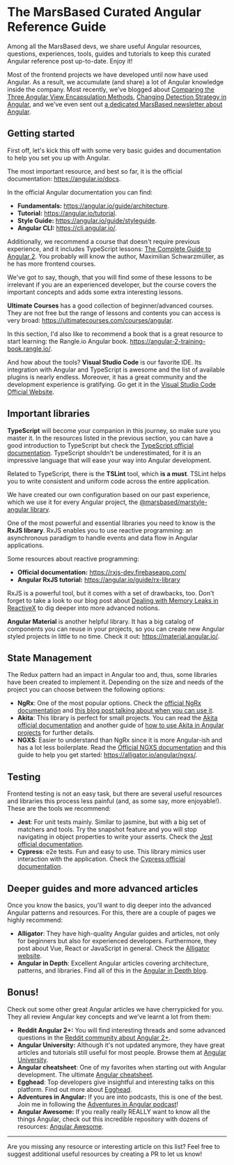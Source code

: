 # The MarsBased Curated Angular Reference Guide

Among all the MarsBased devs, we share useful Angular resources, questions, experiences, tools, guides and tutorials to keep this curated Angular reference post up-to-date. Enjoy it!

Most of the frontend projects we have developed until now have used Angular. As a result, we accumulate (and share) a lot of Angular knowledge inside the company. Most recently, we've blogged about <a href="https://marsbased.com/blog/2019/06/17/angular-view-encapsulation/" title="Comparing the Three Angular View Encapsulation Methods" target="_blank">Comparing the Three Angular View Encapsulation Methods</a>, <a href="https://marsbased.com/blog/2019/05/13/change-detection-strategy-angular/" title="Changing Detection Strategy in Angular" target="_blank">Changing Detection Strategy in Angular</a>, and we've even sent out <a href="https://mailchi.mp/1eb143713cff/welcome-to-the-marsbased-newsletter-2415953" title="MarsBased newsletter" target="_blank">a dedicated MarsBased newsletter about Angular</a>.

## Getting started

First off, let's kick this off with some very basic guides and documentation to help you set you up with Angular.

The most important resource, and best so far, it is the official documentation: <a href="https://angular.io/docs" title="Official Angular Documentation" target="_blank">https://angular.io/docs</a>.

In the official Angular documentation you can find:

* __Fundamentals:__ <a href="https://angular.io/guide/architecture" title="Official Angular Documentation" target="_blank">https://angular.io/guide/architecture</a>.
* __Tutorial:__ <a href="https://angular.io/tutorial" title="Official Angular Documentation" target="_blank">https://angular.io/tutorial</a>.
* __Style Guide:__ <a href="https://angular.io/guide/styleguide" title="Official Angular Documentation" target="_blank">https://angular.io/guide/styleguide</a>.
* __Angular CLI:__ <a href="https://cli.angular.io/" title="Official Angular Documentation" target="_blank">https://cli.angular.io/</a>.

Additionally, we recommend a course that doesn't require previous experience, and it includes TypeScript lessons: <a href="https://www.udemy.com/the-complete-guide-to-angular-2/" title="The Complete Guide to Angular 2" target="_blank">The Complete Guide to Angular 2</a>. You probably will know the author, Maximilian Schwarzmüller, as he has more frontend courses.

We've got to say, though, that you will find some of these lessons to be irrelevant if you are an experienced developer, but the course covers the important concepts and adds some extra interesting lessons.

__Ultimate Courses__ has a good collection of beginner/advanced courses. They are not free but the range of lessons and contents you can access is very broad: <a href="https://ultimatecourses.com/courses/angular" title="Ultimate Courses Angular" target="_blank">https://ultimatecourses.com/courses/angular</a>.

In this section, I'd also like to recommend a book that is a great resource to start learning: the Rangle.io Angular book. <a href="https://angular-2-training-book.rangle.io/" title="Rangle.io Angular book" target="_blank">https://angular-2-training-book.rangle.io/</a>.

And how about the tools? __Visual Studio Code__ is our favorite IDE. Its integration with Angular and TypeScript is awesome and the list of available plugins is nearly endless. Moreover, it has a great community and the development experience is gratifying. Go get it in the <a href="https://code.visualstudio.com/" title="Visual Studio Code Official Website" target="_blank">Visual Studio Code Official Website</a>.

## Important libraries

__TypeScript__ will become your companion in this journey, so make sure you master it. In the resources listed in the previous section, you can have a good introduction to TypeScript but check the <a href="https://www.typescriptlang.org/docs/home.html" title="TypeScript official documentation" target="_blank">TypeScript official documentation</a>. TypeScript shouldn't be underestimated, for it is an impressive language that will ease your way into Angular development.

Related to TypeScript, there is the __TSLint__ tool, which __is a must__. TSLint helps you to write consistent and uniform code across the entire application.

We have created our own configuration based on our past experience, which we use it for every Angular project, the <a href="https://www.npmjs.com/package/@marsbased/marstyle-angular" title="Marstyle Angular Library for TSLint" target="_blank">@marsbased/marstyle-angular library</a>.

One of the most powerful and essential libraries you need to know is the __RxJS library__. RxJS enables you to use reactive programming: an asynchronous paradigm to handle events and data flow in Angular applications.

Some resources about reactive programming:

* __Official documentation:__ <a href="https://rxjs-dev.firebaseapp.com/" title="RxJS documentation" target="_blank">https://rxjs-dev.firebaseapp.com/</a>
* __Angular RxJS tutorial:__ <a href="https://angular.io/guide/rx-library" title="Angular RxJS tutorial" target="_blank">https://angular.io/guide/rx-library</a>

RxJS is a powerful tool, but it comes with a set of drawbacks, too. Don't forget to take a look to our blog post about <a title="Dealing with Memory Leaks in ReactiveX" href="https://marsbased.com/blog/2018/06/18/dealing-with-memory-leaks-reactivex/" target="_blank">Dealing with Memory Leaks in ReactiveX</a> to dig deeper into more advanced notions.

__Angular Material__ is another helpful library. It has a big catalog of components you can reuse in your projects, so you can create new Angular styled projects in little to no time. Check it out: <a href="https://material.angular.io/" title="Angular Material" target="_blank">https://material.angular.io/</a>.

## State Management

The Redux pattern had an impact in Angular too and, thus, some libraries have been created to implement it. Depending on the size and needs of the project you can choose between the following options:

* __NgRx__: One of the most popular options. Check the <a href="https://ngrx.io/" title="NgRx official documentation" target="_blank">official NgRx documentation</a> and <a href="https://blog.angular-university.io/angular-2-redux-ngrx-rxjs/" title="Angular 2 Redux NgRx RxJS" target="_blank">this blog post talking about when you can use it</a>.
* __Akita__: This library is perfect for small projects. You can read the <a href="https://github.com/datorama/akita" title="Akita official documentation" target="_blank">Akita official documentation</a> and another guide of <a href="https://blog.angularindepth.com/state-management-in-angular-using-akita-82f117d282dd" title="How to use Akita" target="_blank">how to use Akita in Angular projects</a> for further details.
* __NGXS__: Easier to understand than NgRx since it is more Angular-ish and has a lot less boilerplate. Read the <a href="https://ngxs.gitbook.io/ngxs/" title="Official NGXS documentation" target="_blank">Official NGXS documentation</a> and this guide to help you get started: <a href="https://alligator.io/angular/ngxs/" title="How to get started with NGXS" target="_blank">https://alligator.io/angular/ngxs/</a>.

## Testing

Frontend testing is not an easy task, but there are several useful resources and libraries this process less painful (and, as some say, more enjoyable!). These are the tools we recommend:

* __Jest__: For unit tests mainly. Similar to jasmine, but with a big set of matchers and tools. Try the snapshot feature and you will stop navigating in object properties to write your asserts. Check the <a href="https://jestjs.io/" title="Jest official documentation" target="_blank">Jest official documentation</a>.
* __Cypress__: e2e tests. Fun and easy to use. This library mimics user interaction with the application. Check the <a href="https://www.cypress.io/" title="Cypress official documentation" target="_blank">Cypress official documentation</a>.

## Deeper guides and more advanced articles

Once you know the basics, you'll want to dig deeper into the advanced Angular patterns and resources. For this, there are a couple of pages we highly recommend:

* __Alligator__: They have high-quality Angular guides and articles, not only for beginners but also for experienced developers. Furthermore, they post about Vue, React or JavaScript in general. Check the <a href="https://alligator.io/angular/" title="Alligator website" target="_blank">Alligator website</a>.
* __Angular in Depth__: Excellent Angular articles covering architecture, patterns, and libraries. Find all of this in the <a href="https://blog.angularindepth.com/" title="Angular in Depth blog" target="_blank">Angular in Depth blog</a>.

## Bonus!

Check out some other great Angular articles we have cherrypicked for you. They all review Angular key concepts and we've learnt a lot from them:

* __Reddit Angular 2+:__ You will find interesting threads and some advanced questions in the <a href="https://www.reddit.com/r/Angular2/" title="Reddit Angular 2" target="_blank">Reddit community about Angular 2+</a>.
* __Angular University:__ Although it's not updated anymore, they have great articles and tutorials still useful for most people. Browse them at <a href="https://blog.angular-university.io" title="Angular University" target="_blank">Angular University</a>.
* __Angular cheatsheet__: One of my favorites when starting out with Angular development. The ultimate <a href="https://angular.io/guide/cheatsheet" title="Angular cheatsheet" target="_blank">Angular cheatsheet</a>.
* __Egghead__: Top developers give insightful and interesting talks on this platform. Find out more about <a href="https://egghead.io/courses/for/angular" title="Egghead" target="_blank">Egghead</a>.
* __Adventures in Angular:__ If you are into podcasts, this is one of the best. Join me in following the <a href="https://devchat.tv/adv-in-angular/" title="Adventures in Angular podcast" target="_blank">Adventures in Angular podcast</a>!
* __Angular Awesome:__ If you really really REALLY want to know all the things Angular, check out this incredible repository with dozens of resources: <a href="https://github.com/PatrickJS/awesome-angular" title="Angular Awesome" target="_blank">Angular Awesome</a>.

<hr>

Are you missing any resource or interesting article on this list? Feel free to suggest additional useful resources by creating a PR to let us know!
